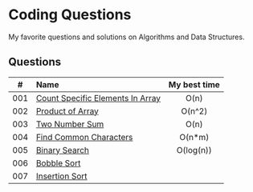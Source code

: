 # Coding Questions

My favorite questions and solutions on Algorithms and Data Structures.

## Questions

| #   | Name                                    | My best time |
|:---:|:----------------------------------------|:------------:|
| 001 | [Count Specific Elements In Array][001] | O(n)         |
| 002 | [Product of Array][002]                 | O(n^2)       |
| 003 | [Two Number Sum][003]                   | O(n)         |
| 004 | [Find Common Characters][004]           | O(n*m)       |
| 005 | [Binary Search][005]                    | O(log(n))    |
| 006 | [Bobble Sort][006]                      |              |
| 007 | [Insertion Sort][007]                   |              |

[001]: questions/001-CountSpecificElementsInArray.md

[002]: questions/002-ProductOfArray.md

[003]: questions/003-TwoNumberSum.md

[004]: questions/004-FindCommonCharacters.md

[005]: questions/005-BinarySearch.md

[006]: questions/006-BubbleSort.md

[007]: questions/007-InsertionSort.md